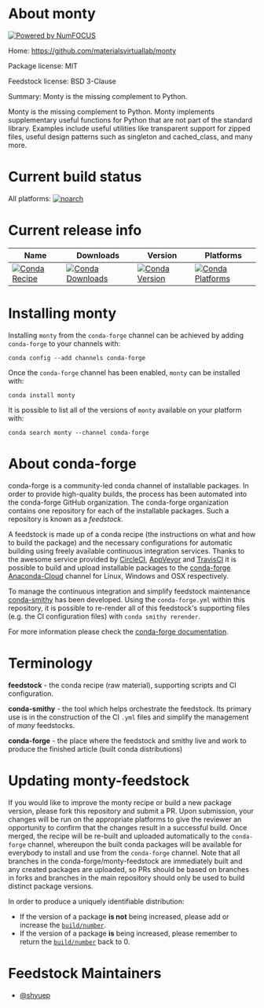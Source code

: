About monty
===========

[![Powered by NumFOCUS](https://img.shields.io/badge/powered%20by-NumFOCUS-orange.svg?style=flat&colorA=E1523D&colorB=007D8A)](http://numfocus.org)

Home: https://github.com/materialsvirtuallab/monty

Package license: MIT

Feedstock license: BSD 3-Clause

Summary: Monty is the missing complement to Python.

Monty is the missing complement to Python. Monty implements supplementary useful functions
for Python that are not part of the standard library. Examples include useful utilities like
transparent support for zipped files, useful design patterns such as singleton and cached_class,
and many more.


Current build status
====================

All platforms:
[![noarch](https://img.shields.io/circleci/project/github/conda-forge/monty-feedstock/master.svg?label=noarch)](https://circleci.com/gh/conda-forge/monty-feedstock)

Current release info
====================

| Name | Downloads | Version | Platforms |
| --- | --- | --- | --- |
| [![Conda Recipe](https://img.shields.io/badge/recipe-monty-green.svg)](https://anaconda.org/conda-forge/monty) | [![Conda Downloads](https://img.shields.io/conda/dn/conda-forge/monty.svg)](https://anaconda.org/conda-forge/monty) | [![Conda Version](https://img.shields.io/conda/vn/conda-forge/monty.svg)](https://anaconda.org/conda-forge/monty) | [![Conda Platforms](https://img.shields.io/conda/pn/conda-forge/monty.svg)](https://anaconda.org/conda-forge/monty) |

Installing monty
================

Installing `monty` from the `conda-forge` channel can be achieved by adding `conda-forge` to your channels with:

```
conda config --add channels conda-forge
```

Once the `conda-forge` channel has been enabled, `monty` can be installed with:

```
conda install monty
```

It is possible to list all of the versions of `monty` available on your platform with:

```
conda search monty --channel conda-forge
```


About conda-forge
=================

conda-forge is a community-led conda channel of installable packages.
In order to provide high-quality builds, the process has been automated into the
conda-forge GitHub organization. The conda-forge organization contains one repository
for each of the installable packages. Such a repository is known as a *feedstock*.

A feedstock is made up of a conda recipe (the instructions on what and how to build
the package) and the necessary configurations for automatic building using freely
available continuous integration services. Thanks to the awesome service provided by
[CircleCI](https://circleci.com/), [AppVeyor](https://www.appveyor.com/)
and [TravisCI](https://travis-ci.org/) it is possible to build and upload installable
packages to the [conda-forge](https://anaconda.org/conda-forge)
[Anaconda-Cloud](https://anaconda.org/) channel for Linux, Windows and OSX respectively.

To manage the continuous integration and simplify feedstock maintenance
[conda-smithy](https://github.com/conda-forge/conda-smithy) has been developed.
Using the ``conda-forge.yml`` within this repository, it is possible to re-render all of
this feedstock's supporting files (e.g. the CI configuration files) with ``conda smithy rerender``.

For more information please check the [conda-forge documentation](https://conda-forge.org/docs/).

Terminology
===========

**feedstock** - the conda recipe (raw material), supporting scripts and CI configuration.

**conda-smithy** - the tool which helps orchestrate the feedstock.
                   Its primary use is in the construction of the CI ``.yml`` files
                   and simplify the management of *many* feedstocks.

**conda-forge** - the place where the feedstock and smithy live and work to
                  produce the finished article (built conda distributions)


Updating monty-feedstock
========================

If you would like to improve the monty recipe or build a new
package version, please fork this repository and submit a PR. Upon submission,
your changes will be run on the appropriate platforms to give the reviewer an
opportunity to confirm that the changes result in a successful build. Once
merged, the recipe will be re-built and uploaded automatically to the
`conda-forge` channel, whereupon the built conda packages will be available for
everybody to install and use from the `conda-forge` channel.
Note that all branches in the conda-forge/monty-feedstock are
immediately built and any created packages are uploaded, so PRs should be based
on branches in forks and branches in the main repository should only be used to
build distinct package versions.

In order to produce a uniquely identifiable distribution:
 * If the version of a package **is not** being increased, please add or increase
   the [``build/number``](https://conda.io/docs/user-guide/tasks/build-packages/define-metadata.html#build-number-and-string).
 * If the version of a package **is** being increased, please remember to return
   the [``build/number``](https://conda.io/docs/user-guide/tasks/build-packages/define-metadata.html#build-number-and-string)
   back to 0.

Feedstock Maintainers
=====================

* [@shyuep](https://github.com/shyuep/)

